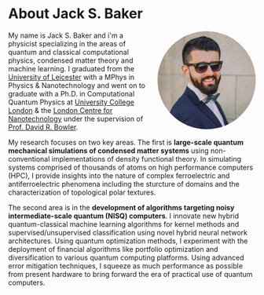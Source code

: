 # About Jack S. Baker 

<div style="float:right; margin: 0 0 1em 1em; width: 200px; height: 200px; border-radius: 50%; overflow: hidden;">
  <img src="https://raw.githubusercontent.com/jackbaker1001/jackbaker1001.github.io/master/jack_s_baker.jpeg" style="width: 100%; height: 100%; object-fit: cover;">
</div>

My name is Jack S. Baker and i'm a physicist specializing in the areas of quantum and classical computational physics, condensed matter theory and machine learning. I graduated from the [University of Leicester](https://le.ac.uk/) with a MPhys in Physics & Nanotechnology and went on to graduate with a Ph.D. in Computational Quantum Physics at [University College London](https://www.ucl.ac.uk/) & the [London Centre for Nanotechnology](https://www.london-nano.com/) under the supervision of [Prof. David R. Bowler](https://www.ucl.ac.uk/physics-astronomy/people/professor-david-bowler).

 My research focuses on two key areas. The first is **large-scale quantum mechanical simulations of condensed matter systems** using non-conventional implementations of density functional theory. In simulating systems comprised of thousands of atoms on high performance computers (HPC), I provide insights into the nature of complex ferroelectric and antiferroelectric phenomena including the sturcture of domains and the characterization of topological polar textures.

 The second area is in the **development of algorithms targeting noisy intermediate-scale quantum (NISQ) computers**. I innovate new hybrid quantum-classical machine learning algorithms for kernel methods and supervised/unsupervised classification using novel hybrid neural network architectures. Using quantum optimization methods, I experiment with the deployment of financial algorithms like portfolio optimization and diversification to various quantum computing platforms. Using advanced error mitigation techniques, I squeeze as much performance as possible from present hardware to bring forward the era of practical use of quantum computers. 





 
